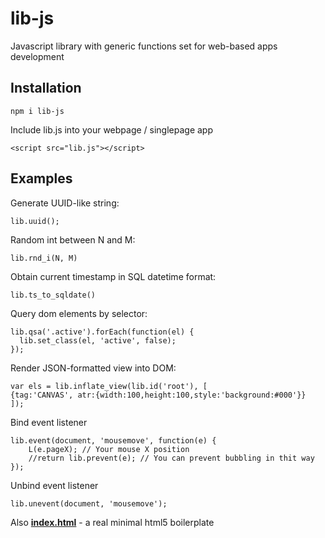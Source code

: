 # lib-js
Javascript library with generic functions set for web-based apps development

## Installation
```
npm i lib-js
```

Include lib.js into your webpage / singlepage app
```
<script src="lib.js"></script>
```

## Examples

Generate UUID-like string:
```
lib.uuid();
```

Random int between N and M:
```
lib.rnd_i(N, M)
```

Obtain current timestamp in SQL datetime format:
```
lib.ts_to_sqldate()
```

Query dom elements by selector:
```
lib.qsa('.active').forEach(function(el) {
  lib.set_class(el, 'active', false);
});
```

Render JSON-formatted view into DOM:
```
var els = lib.inflate_view(lib.id('root'), [ 
{tag:'CANVAS', atr:{width:100,height:100,style:'background:#000'}}
]);
```

Bind event listener
```
lib.event(document, 'mousemove', function(e) {
    L(e.pageX); // Your mouse X position
    //return lib.prevent(e); // You can prevent bubbling in thit way
});
```

Unbind event listener
```
lib.unevent(document, 'mousemove');
```

Also [**index.html**](index.html) - a real minimal html5 boilerplate